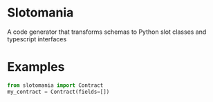 Slotomania
================
A code generator that transforms schemas to Python slot classes and typescript interfaces

Examples
========

```Python
from slotomania import Contract
my_contract = Contract(fields=[])
```

